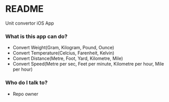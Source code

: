 # README #

Unit convertor iOS App

### What is this app can do? ###

* Convert Weight(Gram, Kilogram, Pound, Ounce)
* Convert Temperature(Celcius, Farenheit, Kelvin)
* Convert Distance(Metre, Foot, Yard, Kilometre, Mile)
* Convert Speed(Metre per sec, Feet per minute, Kilometre per hour, Mile per hour)

### Who do I talk to? ###

* Repo owner 
